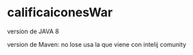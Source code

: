 # calificaiconesWar

version de JAVA 8

version de Maven: no lose usa la que viene con intelij comunity
